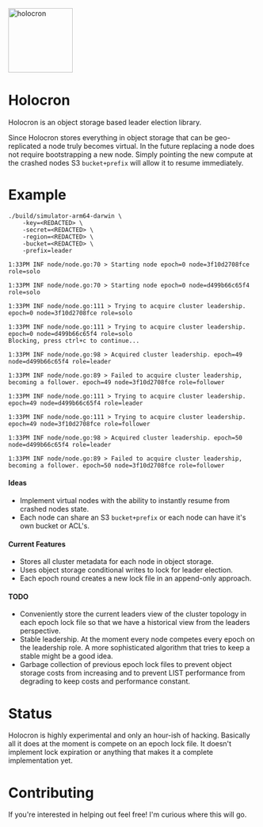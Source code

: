 <img src="https://cdn-icons-png.flaticon.com/512/9227/9227748.png" alt="holocron" width="130"/>

# Holocron
Holocron is an object storage based leader election library.

Since Holocron stores everything in object storage that can be geo-replicated a node truly becomes virtual. In the future replacing a node does not require bootstrapping a new node. Simply pointing the new compute at the crashed nodes S3 `bucket+prefix` will allow it to resume immediately.

# Example
```
./build/simulator-arm64-darwin \
    -key=<REDACTED> \
    -secret=<REDACTED> \ 
    -region=<REDACTED> \
    -bucket=<REDACTED> \
    -prefix=leader
```
```
1:33PM INF node/node.go:70 > Starting node epoch=0 node=3f10d2708fce role=solo

1:33PM INF node/node.go:70 > Starting node epoch=0 node=d499b66c65f4 role=solo

1:33PM INF node/node.go:111 > Trying to acquire cluster leadership. epoch=0 node=3f10d2708fce role=solo

1:33PM INF node/node.go:111 > Trying to acquire cluster leadership. epoch=0 node=d499b66c65f4 role=solo
Blocking, press ctrl+c to continue...

1:33PM INF node/node.go:98 > Acquired cluster leadership. epoch=49 node=d499b66c65f4 role=leader

1:33PM INF node/node.go:89 > Failed to acquire cluster leadership, becoming a follower. epoch=49 node=3f10d2708fce role=follower

1:33PM INF node/node.go:111 > Trying to acquire cluster leadership. epoch=49 node=d499b66c65f4 role=leader

1:33PM INF node/node.go:111 > Trying to acquire cluster leadership. epoch=49 node=3f10d2708fce role=follower

1:33PM INF node/node.go:98 > Acquired cluster leadership. epoch=50 node=d499b66c65f4 role=leader

1:33PM INF node/node.go:89 > Failed to acquire cluster leadership, becoming a follower. epoch=50 node=3f10d2708fce role=follower
```

#### Ideas
- Implement virtual nodes with the ability to instantly resume from crashed nodes state.
- Each node can share an S3 `bucket+prefix` or each node can have it's own bucket or ACL's.

#### Current Features
- Stores all cluster metadata for each node in object storage.
- Uses object storage conditional writes to lock for leader election.
- Each epoch round creates a new lock file in an append-only approach.

#### TODO
- Conveniently store the current leaders view of the cluster topology in each epoch lock file so that we have a historical view from the leaders perspective.
- Stable leadership. At the moment every node competes every epoch on the leadership role. A more sophisticated algorithm that tries to keep a stable might be a good idea.
- Garbage collection of previous epoch lock files to prevent object storage costs from increasing and to prevent LIST performance from degrading to keep costs and performance constant.

# Status
Holocron is highly experimental and only an hour-ish of hacking. Basically all it does at the moment is compete on an epoch lock file. It doesn't implement lock expiration or anything that makes it a complete implementation yet.

# Contributing
If you're interested in helping out feel free! I'm curious where this will go.
